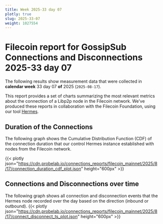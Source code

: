 ```yaml
---
title: Week 2025-33 day 07
plotly: true
slug: 2025-33-07
weight: 1027554
---
```


# Filecoin report for GossipSub Connections and Disconnections 2025-33 day 07

The following results show measurement data that were collected in **calendar week** 33  day 07 **of** 
2025 (`2025-08-17`).

This report provides a set of charts summarizing the most relevant metrics about the connection of a Libp2p node in the Filecoin network.
We've produced these reports in collaboration with the Filecoin Foundation, using our tool [Hermes](/tools/hermes/).

## Duration of the Connections
The following graph shows the Cumulative Distribution Function (CDF) of the connection duration that our control Hermes instance established with nodes from the Filecoin network.

{{< plotly json="https://cdn.probelab.io/connections_reports/filecoin_mainnet/2025/8/17/connection_duration_cdf_plot.json" height="600px" >}}

## Connections and Disconnections over time
The following graph shows all connection and disconnection events that the Hermes node recorded over the day based on the direction (inbound or outbound).
{{< plotly json="https://cdn.probelab.io/connections_reports/filecoin_mainnet/2025/8/17/connect_disconnect_ts_plot.json" height="600px" >}}